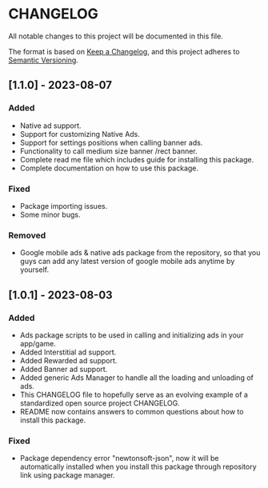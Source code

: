 # CHANGELOG

All notable changes to this project will be documented in this file.

The format is based on [Keep a Changelog](https://keepachangelog.com/en/1.0.0/),
and this project adheres to [Semantic Versioning](https://semver.org/spec/v2.0.0.html).

## [1.1.0] - 2023-08-07

### Added

- Native ad support.
- Support for customizing Native Ads.
- Support for settings positions when calling banner ads.
- Functionality to call medium size banner /rect banner.
- Complete read me file which includes guide for installing this package.
- Complete documentation on how to use this package.

### Fixed

- Package importing issues.
- Some minor bugs.

### Removed

- Google mobile ads & native ads package from the repository, so that you guys can add any latest version of google mobile ads anytime by yourself.

## [1.0.1] - 2023-08-03

### Added

- Ads package scripts to be used in calling and initializing ads in your app/game.
- Added Interstitial ad support.
- Added Rewarded ad support.
- Added Banner ad support.
- Added generic Ads Manager to handle all the loading and unloading of ads.
- This CHANGELOG file to hopefully serve as an evolving example of a standardized open source project CHANGELOG.
- README now contains answers to common questions about how to install this package.

### Fixed

- Package dependency error "newtonsoft-json", now it will be automatically installed when you install this package 
  through repository link using package manager.
